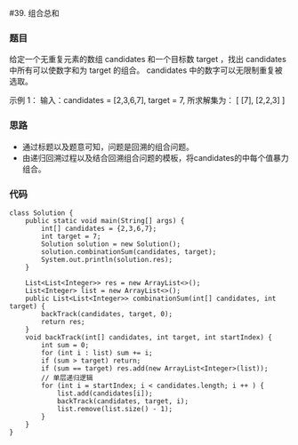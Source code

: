 #39. 组合总和

### 题目
给定一个无重复元素的数组 candidates 和一个目标数 target ，找出 candidates 中所有可以使数字和为 target 的组合。
candidates 中的数字可以无限制重复被选取。

示例 1： 输入：candidates = [2,3,6,7], target = 7, 所求解集为： [ [7], [2,2,3] ]

### 思路
- 通过标题以及题意可知，问题是回溯的组合问题。
- 由递归回溯过程以及结合回溯组合问题的模板，将candidates的中每个值暴力组合。

### 代码
```
class Solution {
    public static void main(String[] args) {
        int[] candidates = {2,3,6,7};
        int target = 7;
        Solution solution = new Solution();
        solution.combinationSum(candidates, target);
        System.out.println(solution.res);
    }

    List<List<Integer>> res = new ArrayList<>();
    List<Integer> list = new ArrayList<>();
    public List<List<Integer>> combinationSum(int[] candidates, int target) {
        backTrack(candidates, target, 0);
        return res;
    }
    void backTrack(int[] candidates, int target, int startIndex) {
        int sum = 0;
        for (int i : list) sum += i;
        if (sum > target) return;
        if (sum == target) res.add(new ArrayList<Integer>(list));
        // 单层递归逻辑
        for (int i = startIndex; i < candidates.length; i ++ ) {
            list.add(candidates[i]);
            backTrack(candidates, target, i);
            list.remove(list.size() - 1);
        }
    }
}
```
